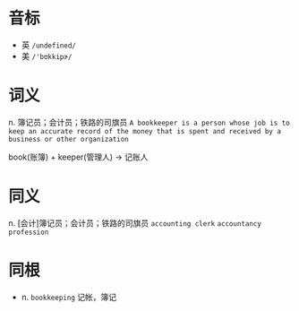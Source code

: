 # 音标

- 英 `/undefined/`
- 美 `/'bʊkkipɚ/`

# 词义

n. 簿记员；会计员；铁路的司旗员
`A bookkeeper is a person whose job is to keep an accurate record of the money that is spent and received by a business or other organization`



book(账簿) + keeper(管理人) → 记账人

# 同义

n. [会计]簿记员；会计员；铁路的司旗员
`accounting clerk` `accountancy profession`

# 同根

- n. `bookkeeping` 记帐，簿记

